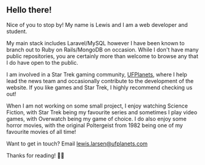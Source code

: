 ## Hello there! 

Nice of you to stop by! My name is Lewis and I am a web developer and student.

My main stack includes Laravel/MySQL however I have been known to branch out to Ruby on Rails/MongoDB on occasion. While I don't have many public repositories, you are certainly more than welcome to browse any that I do have open to the public.

I am involved in a Star Trek gaming community, [UFPlanets](https://ufplanets.com), where I help lead the news team and occasionally contribute to the development of the website. If you like games and Star Trek, I highly recommend checking us out!

When I am not working on some small project, I enjoy watching Science Fiction, with Star Trek being my favourite series and sometimes I play video games, with Overwatch being my game of choice. I do also enjoy some horror movies, with the original Poltergeist from 1982 being one of my favourite movies of all time! 

Want to get in touch? Email [lewis.larsen@ufplanets.com](mailto:lewis.larsen@ufplanets.com)

Thanks for reading! 🖖🏼
